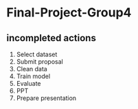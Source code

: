 # Final-Project-Group4
## incompleted actions
  1. Select dataset
  2. Submit proposal
  3. Clean data
  4. Train model
  5. Evaluate
  6. PPT
  7. Prepare presentation
